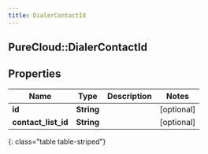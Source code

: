 ```yaml
---
title: DialerContactId
---
```

## PureCloud::DialerContactId

## Properties

|Name | Type | Description | Notes|
|------------ | ------------- | ------------- | -------------|
| **id** | **String** |  | [optional] |
| **contact_list_id** | **String** |  | [optional] |
{: class="table table-striped"}


